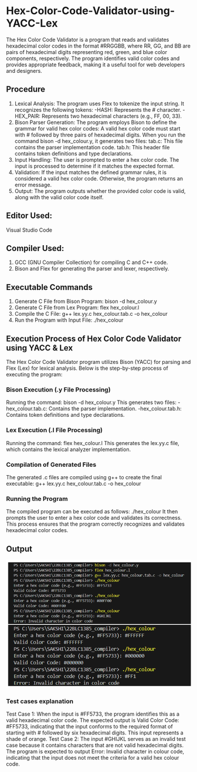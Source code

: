 # Hex-Color-Code-Validator-using-YACC-Lex
The Hex Color Code Validator is a program that reads and validates hexadecimal color codes in the format #RRGGBB, where RR, GG, and BB are pairs of hexadecimal digits representing red, green, and blue color components, respectively. The program identifies valid color codes and provides appropriate feedback, making it a useful tool for web developers and designers.
## Procedure
1.	Lexical Analysis: The program uses Flex to tokenize the input string. It recognizes the following tokens:
-HASH: Represents the # character.
-HEX_PAIR: Represents two hexadecimal characters (e.g., FF, 00, 33).
2.	Bison Parser Generation: The program employs Bison to define the grammar for valid hex color codes: A valid hex color code must start with # followed by three pairs of hexadecimal digits.
When you run the command bison -d hex_colour.y, it generates two files:
tab.c: This file contains the parser implementation code.
tab.h: This header file contains token definitions and type declarations.
3.	Input Handling: The user is prompted to enter a hex color code. The input is processed to determine if it matches the expected format.
4.	Validation: If the input matches the defined grammar rules, it is considered a valid hex color code. Otherwise, the program returns an error message.
5.	Output: The program outputs whether the provided color code is valid, along with the valid color code itself.
## Editor Used: 
Visual Studio Code 
## Compiler Used:
1. GCC (GNU Compiler Collection) for compiling C and C++ code.
2. Bison and Flex for generating the parser and lexer, respectively.
## Executable Commands
1.	Generate C File from Bison Program: bison -d hex_colour.y
2.	Generate C File from Lex Program: flex hex_colour.l
3.	Compile the C File: g++ lex.yy.c hex_colour.tab.c -o hex_colour
4.	Run the Program with Input File: ./hex_colour
## Execution Process of Hex Color Code Validator using YACC & Lex
The Hex Color Code Validator program utilizes Bison (YACC) for parsing and Flex (Lex) for lexical analysis. Below is the step-by-step process of executing the program:
### Bison Execution (.y File Processing)
Running the command: bison -d hex_colour.y
This generates two files:
-hex_colour.tab.c: Contains the parser implementation.
-hex_colour.tab.h: Contains token definitions and type declarations.
### Lex Execution (.l File Processing)
Running the command: flex hex_colour.l
This generates the lex.yy.c file, which contains the lexical analyzer implementation.
### Compilation of Generated Files
The generated .c files are compiled using g++ to create the final executable:
g++ lex.yy.c hex_colour.tab.c -o hex_colour
### Running the Program
The compiled program can be executed as follows: ./hex_colour
It then prompts the user to enter a hex color code and validates its correctness.
This process ensures that the program correctly recognizes and validates hexadecimal color codes.
## Output
![Output](https://github.com/SakshiBiyani02/Hex-Color-Code-Validator-using-YACC-Lex/blob/main/Screenshot%202025-02-22%20190141.png?raw=true)
### Test cases explanation
Test Case 1: 
When the input is #FF5733, the program identifies this as a valid hexadecimal color code. The expected output is Valid Color Code: #FF5733, indicating that the input conforms to the required format of starting with # followed by six hexadecimal digits. This input represents a shade of orange.
Test Case 2: 
The input #GHIJKL serves as an invalid test case because it contains characters that are not valid hexadecimal digits. The program is expected to output Error: Invalid character in colour code, indicating that the input does not meet the criteria for a valid hex colour code.
